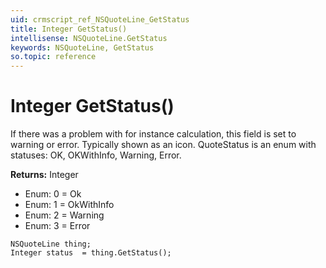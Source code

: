 ```yaml
---
uid: crmscript_ref_NSQuoteLine_GetStatus
title: Integer GetStatus()
intellisense: NSQuoteLine.GetStatus
keywords: NSQuoteLine, GetStatus
so.topic: reference
---
```


# Integer GetStatus()

If there was a problem with for instance calculation, this field is set to warning or error. Typically shown as an icon. QuoteStatus is an enum with statuses: OK, OKWithInfo, Warning, Error.

**Returns:** Integer

* Enum: 0 = Ok 
* Enum: 1 = OkWithInfo 
* Enum: 2 = Warning 
* Enum: 3 = Error 

```crmscript
NSQuoteLine thing;
Integer status  = thing.GetStatus();
```

